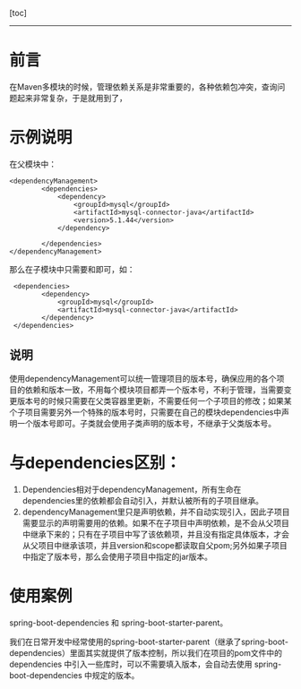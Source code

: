 [toc]

---



# 前言

在Maven多模块的时候，管理依赖关系是非常重要的，各种依赖包冲突，查询问题起来非常复杂，于是就用到了<dependencyManagement>，

# 示例说明
在父模块中：
```pom
<dependencyManagement>
        <dependencies>
            <dependency>
                <groupId>mysql</groupId>
                <artifactId>mysql-connector-java</artifactId>
                <version>5.1.44</version>
            </dependency>
           
        </dependencies>
</dependencyManagement>
```

那么在子模块中只需要<groupId>和<artifactId>即可，如：

```pom
 <dependencies>
        <dependency>
            <groupId>mysql</groupId>
            <artifactId>mysql-connector-java</artifactId>
        </dependency>
 </dependencies>
```

## 说明
使用dependencyManagement可以统一管理项目的版本号，确保应用的各个项目的依赖和版本一致，不用每个模块项目都弄一个版本号，不利于管理，当需要变更版本号的时候只需要在父类容器里更新，不需要任何一个子项目的修改；如果某个子项目需要另外一个特殊的版本号时，只需要在自己的模块dependencies中声明一个版本号即可。子类就会使用子类声明的版本号，不继承于父类版本号。

# 与dependencies区别：

1. Dependencies相对于dependencyManagement，所有生命在dependencies里的依赖都会自动引入，并默认被所有的子项目继承。
2. dependencyManagement里只是声明依赖，并不自动实现引入，因此子项目需要显示的声明需要用的依赖。如果不在子项目中声明依赖，是不会从父项目中继承下来的；只有在子项目中写了该依赖项，并且没有指定具体版本，才会从父项目中继承该项，并且version和scope都读取自父pom;另外如果子项目中指定了版本号，那么会使用子项目中指定的jar版本。

# 使用案例
spring-boot-dependencies 和 spring-boot-starter-parent。

我们在日常开发中经常使用的spring-boot-starter-parent（继承了spring-boot-dependencies）里面其实就提供了版本控制，所以我们在项目的pom文件中的 dependencies 中引入一些库时，可以不需要填入版本，会自动去使用 spring-boot-dependencies 中规定的版本。